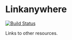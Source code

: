 # Linkanywhere

[![Build Status](https://travis-ci.org/apirobot/linkanywhere-back.svg?branch=master)](https://travis-ci.org/apirobot/linkanywhere-back)

Links to other resources.
